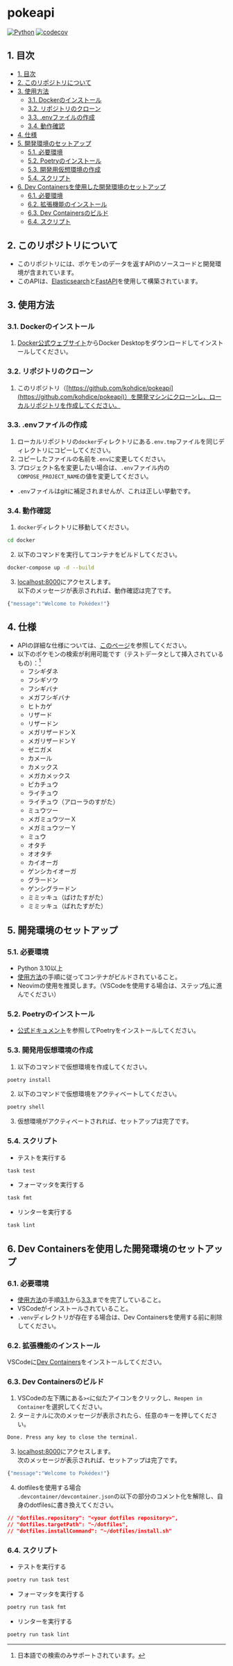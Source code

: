 # pokeapi

[![Python](https://img.shields.io/badge/Python-3.10-blue)](https://www.python.org/)
[![codecov](https://codecov.io/gh/kohdice/pokeapi/branch/main/graph/badge.svg?token=LOL05HLA7R)](https://codecov.io/gh/kohdice/pokeapi)

## 1. 目次
- [1. 目次](#1-目次)
- [2. このリポジトリについて](#2-このリポジトリについて)
- [3. 使用方法](#3-使用方法)
  - [3.1. Dockerのインストール](#31-dockerのインストール)
  - [3.2. リポジトリのクローン](#32-リポジトリのクローン)
  - [3.3. .envファイルの作成](#33-envファイルの作成)
  - [3.4. 動作確認](#34-動作確認)
- [4. 仕様](#4-仕様)
- [5. 開発環境のセットアップ](#5-開発環境のセットアップ)
  - [5.1. 必要環境](#51-必要環境)
  - [5.2. Poetryのインストール](#52-poetryのインストール)
  - [5.3. 開発用仮想環境の作成](#53-開発用仮想環境の作成)
  - [5.4. スクリプト](#54-スクリプト)
- [6. Dev Containersを使用した開発環境のセットアップ](#6-dev-containersを使用した開発環境のセットアップ)
  - [6.1. 必要環境](#61-必要環境)
  - [6.2. 拡張機能のインストール](#62-拡張機能のインストール)
  - [6.3. Dev Containersのビルド](#63-dev-containersのビルド)
  - [6.4. スクリプト](#64-スクリプト)


## 2. このリポジトリについて
- このリポジトリには、ポケモンのデータを返すAPIのソースコードと開発環境が含まれています。
- このAPIは、[Elasticsearch](https://www.elastic.co/elasticsearch/)と[FastAPI](https://fastapi.tiangolo.com/)を使用して構築されています。

## 3. 使用方法

### 3.1. Dockerのインストール
1. [Docker公式ウェブサイト](https://www.docker.com/products/docker-desktop/)からDocker Desktopをダウンロードしてインストールしてください。

### 3.2. リポジトリのクローン
1. このリポジトリ（[https://github.com/kohdice/pokeapi](https://github.com/kohdice/pokeapi)）を開発マシンにクローンし、ローカルリポジトリを作成してください。

### 3.3. .envファイルの作成
1. ローカルリポジトリの`docker`ディレクトリにある`.env.tmp`ファイルを同じディレクトリにコピーしてください。
2. コピーしたファイルの名前を`.env`に変更してください。
3. プロジェクト名を変更したい場合は、`.env`ファイル内の`COMPOSE_PROJECT_NAME`の値を変更してください。
- `.env`ファイルはgitに補足されませんが、これは正しい挙動です。

### 3.4. 動作確認
1. `docker`ディレクトリに移動してください。
```bash
cd docker
```
2. 以下のコマンドを実行してコンテナをビルドしてください。
```bash
docker-compose up -d --build
```
3. [localhost:8000](http://localhost:8000/)にアクセスします。<br>
以下のメッセージが表示されれば、動作確認は完了です。
```bash
{"message":"Welcome to Pokédex!"}
```

## 4. 仕様
- APIの詳細な仕様については、[このページ](https://kohdice.github.io/pokeapi/)を参照してください。
- 以下のポケモンの検索が利用可能です（テストデータとして挿入されているもの）：[^1]
  - フシギダネ
  - フシギソウ
  - フシギバナ
  - メガフシギバナ
  - ヒトカゲ
  - リザード
  - リザードン
  - メガリザードンＸ
  - メガリザードンＹ
  - ゼニガメ
  - カメール
  - カメックス
  - メガカメックス
  - ピカチュウ
  - ライチュウ
  - ライチュウ（アローラのすがた）
  - ミュウツー
  - メガミュウツーＸ
  - メガミュウツーＹ
  - ミュウ
  - オタチ
  - オオタチ
  - カイオーガ
  - ゲンシカイオーガ
  - グラードン
  - ゲンシグラードン
  - ミミッキュ（ばけたすがた）
  - ミミッキュ（ばれたすがた）

## 5. 開発環境のセットアップ

### 5.1. 必要環境
- Python 3.10以上
- [使用方法](#3-使用方法)の手順に従ってコンテナがビルドされていること。
- Neovimの使用を推奨します。（VSCodeを使用する場合は、ステップ[6.](#6-dev-containersを使用した開発環境のセットアップ)に進んでください）

### 5.2. Poetryのインストール
- [公式ドキュメント](https://python-poetry.org/docs/)を参照してPoetryをインストールしてください。

### 5.3. 開発用仮想環境の作成
1. 以下のコマンドで仮想環境を作成してください。
```bash
poetry install
```
2. 以下のコマンドで仮想環境をアクティベートしてください。
```bash
poetry shell
```
3. 仮想環境がアクティベートされれば、セットアップは完了です。

### 5.4. スクリプト
- テストを実行する
```bash
task test
```
- フォーマッタを実行する
```bash
task fmt
```
- リンターを実行する
```bash
task lint
```

## 6. Dev Containersを使用した開発環境のセットアップ

### 6.1. 必要環境
- [使用方法](#3-使用方法)の手順[3.1.](#31-dockerのインストール)から[3.3.](#33-envファイルの作成)までを完了していること。
- VSCodeがインストールされていること。
- `.venv`ディレクトリが存在する場合は、Dev Containersを使用する前に削除してください。

### 6.2. 拡張機能のインストール
VSCodeに[Dev Containers](https://marketplace.visualstudio.com/items?itemName=ms-vscode-remote.remote-containers)をインストールしてください。

### 6.3. Dev Containersのビルド
1. VSCodeの左下隅にある`><`に似たアイコンをクリックし、`Reopen in Container`を選択してください。
2. ターミナルに次のメッセージが表示されたら、任意のキーを押してください。
```bash
Done. Press any key to close the terminal.
```
3. [localhost:8000](http://localhost:8000/)にアクセスします。<br>
次のメッセージが表示されれば、セットアップは完了です。
```bash
{"message":"Welcome to Pokédex!"}
```
4. dotfilesを使用する場合<br>
`.devcontainer/devcontainer.json`の以下の部分のコメント化を解除し、自身のdotfilesに書き換えてください。
```json
// "dotfiles.repository": "<your dotfiles repository>",
// "dotfiles.targetPath": "~/dotfiles",
// "dotfiles.installCommand": "~/dotfiles/install.sh"
```

### 6.4. スクリプト
- テストを実行する
```bash
poetry run task test
```
- フォーマッタを実行する
```bash
poetry run task fmt
```
- リンターを実行する
```bash
poetry run task lint
```


[^1]: 日本語での検索のみサポートされています。

